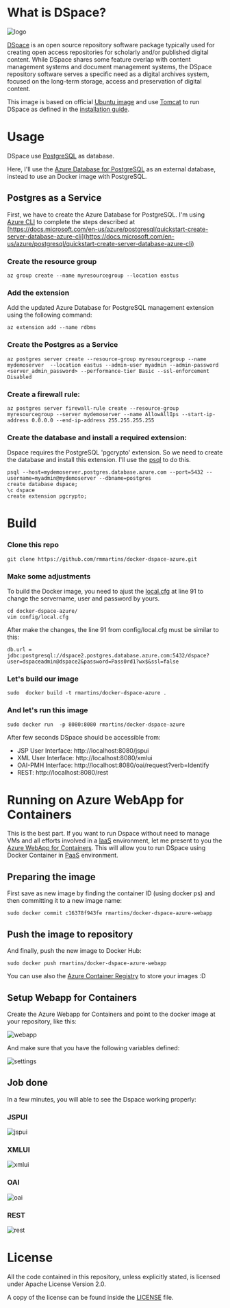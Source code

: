 # What is DSpace?

![logo](https://github.com/rmmartins/docker-dspace-azure/raw/master/images/dspace-logo.png)

[DSpace](https://wiki.duraspace.org/display/DSDOC6x/Introduction) is an open source repository software package typically used for creating open access repositories for scholarly and/or published digital content. While DSpace shares some feature overlap with content management systems and document management systems, the DSpace repository software serves a specific need as a digital archives system, focused on the long-term storage, access and preservation of digital content.

This image is based on official [Ubuntu image](https://hub.docker.com/_/ubuntu/) and use [Tomcat](http://tomcat.apache.org/) to run DSpace as defined in the [installation guide](https://wiki.duraspace.org/display/DSDOC6x/Installing+DSpace).

# Usage

DSpace use [PostgreSQL](http://www.postgresql.org/) as database.

Here, I'll use the [Azure Database for PostgreSQL](https://azure.microsoft.com/en-us/services/postgresql/) as an external database, instead to use an Docker image with PostgreSQL.

## Postgres as a Service

First, we have to create the Azure Database for PostgreSQL. I'm using [Azure CLI](https://docs.microsoft.com/en-us/cli/azure/) to complete the steps described at [https://docs.microsoft.com/en-us/azure/postgresql/quickstart-create-server-database-azure-cli](https://docs.microsoft.com/en-us/azure/postgresql/quickstart-create-server-database-azure-cli)

### Create the resource group
```
az group create --name myresourcegroup --location eastus
```

### Add the extension

Add the updated Azure Database for PostgreSQL management extension using the following command:

```
az extension add --name rdbms
```

### Create the Postgres as a Service

```
az postgres server create --resource-group myresourcegroup --name mydemoserver  --location eastus --admin-user myadmin --admin-password <server_admin_password> --performance-tier Basic --ssl-enforcement Disabled
```

### Create a firewall rule: 

```
az postgres server firewall-rule create --resource-group myresourcegroup --server mydemoserver --name AllowAllIps --start-ip-address 0.0.0.0 --end-ip-address 255.255.255.255
```
### Create the database and install a required extension: 

Dspace requires the PostgreSQL 'pgcrypto' extension. So we need to create the database and install this extension. I'll use the [psql](https://www.postgresql.org/docs/9.2/static/app-psql.html) to do this.

```
psql --host=mydemoserver.postgres.database.azure.com --port=5432 --username=myadmin@mydemoserver --dbname=postgres
create database dspace; 
\c dspace
create extension pgcrypto;
```


# Build

### Clone this repo

```
git clone https://github.com/rmmartins/docker-dspace-azure.git
```

### Make some adjustments

To build the Docker image, you need to ajust the [local.cfg](https://github.com/rmmartins/docker-dspace-azure/blob/master/config/local.cfg#L91) at line 91 to change the servername, user and password by yours.


```
cd docker-dspace-azure/
vim config/local.cfg
```

After make the changes, the line 91 from config/local.cfg must be similar to this:
```
db.url = jdbc:postgresql://dspace2.postgres.database.azure.com:5432/dspace?user=dspaceadmin@dspace2&password=Pass0rd1?wx$&ssl=false
```

### Let's build our image

```
sudo  docker build -t rmartins/docker-dspace-azure .
```

### And let's run this image

```
sudo docker run  -p 8080:8080 rmartins/docker-dspace-azure
```

After few seconds DSpace should be accessible from:

 - JSP User Interface: http://localhost:8080/jspui
 - XML User Interface: http://localhost:8080/xmlui
 - OAI-PMH Interface: http://localhost:8080/oai/request?verb=Identify
 - REST: http://localhost:8080/rest

# Running on Azure WebApp for Containers

This is the best part. If you want to run Dspace without need to manage VMs and all efforts involved in a [IaaS](https://azure.microsoft.com/en-us/overview/what-is-iaas/) environment, let me present to you the [Azure WebApp for Containers](https://azure.microsoft.com/en-us/services/app-service/containers/). This will allow you to run DSpace using Docker Container in [PaaS](https://azure.microsoft.com/en-us/overview/what-is-paas/) environment.


## Preparing the image

First save as new image by finding the container ID (using docker ps) and then committing it to a new image name: 

```
sudo docker commit c16378f943fe rmartins/docker-dspace-azure-webapp
```

## Push the image to repository

And finally, push the new image to Docker Hub:

```
sudo docker push rmartins/docker-dspace-azure-webapp
```

You can use also the [Azure Container Registry](https://azure.microsoft.com/en-us/services/container-registry/) to store your images :D

## Setup Webapp for Containers

Create the Azure Webapp for Containers and point to the docker image at your repository, like this:

![webapp](https://github.com/rmmartins/docker-dspace-azure/raw/master/images/webapp.png)

And make sure that you have the following variables defined:

![settings](https://github.com/rmmartins/docker-dspace-azure/raw/master/images/settings.png)

## Job done

In a few minutes, you will able to see the Dspace working properly:

### JSPUI

![jspui](https://github.com/rmmartins/docker-dspace-azure/raw/master/images/running-jspui.png)

### XMLUI

![xmlui](https://github.com/rmmartins/docker-dspace-azure/raw/master/images/running-xmlui.png)

### OAI

![oai](https://github.com/rmmartins/docker-dspace-azure/raw/master/images/running-oai.png)

### REST

![rest](https://github.com/rmmartins/docker-dspace-azure/raw/master/images/running-rest.png)



# License

All the code contained in this repository, unless explicitly stated, is
licensed under Apache License Version 2.0.

A copy of the license can be found inside the [LICENSE](LICENSE) file.

